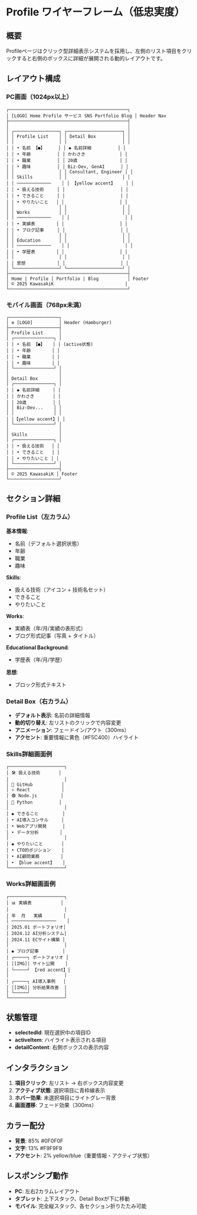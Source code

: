 # Profile ワイヤーフレーム（低忠実度）

## 概要
Profileページはクリック型詳細表示システムを採用し、左側のリスト項目をクリックすると右側のボックスに詳細が展開される動的レイアウトです。

## レイアウト構成

### PC画面（1024px以上）
```
┌─────────────────────────────────────────────┐
│ [LOGO] Home Profile サービス SNS Portfolio Blog │ Header Nav
├─────────────────────────────────────────────┤
│                                             │
│ ┌─────────────────┐ ┌─────────────────────┐ │
│ │ Profile List    │ │ Detail Box          │ │
│ │                 │ │                     │ │
│ │ • 名前 【●】     │ │ ◆ 名前詳細          │ │
│ │ • 年齢          │ │ かわさき             │ │
│ │ • 職業          │ │ 20歳                │ │
│ │ • 趣味          │ │ Biz-Dev, GenAI      │ │
│ │                 │ │ Consultant, Engineer │ │
│ │ Skills          │ │                     │ │
│ │ ─────────────    │ │ 【yellow accent】    │ │
│ │ • 扱える技術     │ │                     │ │
│ │ • できること     │ │                     │ │
│ │ • やりたいこと   │ │                     │ │
│ │                 │ │                     │ │
│ │ Works           │ │                     │ │
│ │ ─────────────    │ │                     │ │
│ │ • 実績表        │ │                     │ │
│ │ • ブログ記事     │ │                     │ │
│ │                 │ │                     │ │
│ │ Education       │ │                     │ │
│ │ ─────────────    │ │                     │ │
│ │ • 学歴表        │ │                     │ │
│ │                 │ │                     │ │
│ │ 思想            │ │                     │ │
│ └─────────────────┘ └─────────────────────┘ │
├─────────────────────────────────────────────┤
│ Home | Profile | Portfolio | Blog           │ Footer
│ © 2025 KawasakiK                           │
└─────────────────────────────────────────────┘
```

### モバイル画面（768px未満）
```
┌───────────────────┐
│ ≡ [LOGO]          │ Header (Hamburger)
├───────────────────┤
│ Profile List      │
│ ┌───────────────┐ │
│ │ • 名前 【●】   │ │ (active状態)
│ │ • 年齢        │ │
│ │ • 職業        │ │
│ │ • 趣味        │ │
│ └───────────────┘ │
│                   │
│ Detail Box        │
│ ┌───────────────┐ │
│ │ ◆ 名前詳細     │ │
│ │ かわさき       │ │
│ │ 20歳          │ │
│ │ Biz-Dev...    │ │
│ │               │ │
│ │【yellow accent】│ │
│ └───────────────┘ │
│                   │
│ Skills            │
│ ┌───────────────┐ │
│ │ • 扱える技術   │ │
│ │ • できること   │ │
│ │ • やりたいこと │ │
│ └───────────────┘ │
├───────────────────┤
│ © 2025 KawasakiK │ Footer
└───────────────────┘
```

## セクション詳細

### Profile List（左カラム）
**基本情報**:
- 名前（デフォルト選択状態）
- 年齢  
- 職業
- 趣味

**Skills**:
- 扱える技術（アイコン + 技術名セット）
- できること
- やりたいこと

**Works**:
- 実績表（年/月/実績の表形式）
- ブログ形式記事（写真 + タイトル）

**Educational Background**:
- 学歴表（年/月/学歴）

**思想**:
- ブロック形式テキスト

### Detail Box（右カラム）
- **デフォルト表示**: 名前の詳細情報
- **動的切り替え**: 左リストのクリックで内容変更
- **アニメーション**: フェードイン/アウト（300ms）
- **アクセント**: 重要情報に黄色（#F5C400）ハイライト

### Skills詳細画面例
```
┌─────────────────────┐
│ 🛠️ 扱える技術       │
│                     │
│ 🐙 GitHub           │
│ ⚛️ React            │  
│ 🟢 Node.js         │
│ 🐍 Python          │
│                     │
│ ◆ できること         │
│ • AI導入コンサル     │
│ • Webアプリ開発      │
│ • データ分析        │
│                     │
│ ◆ やりたいこと       │
│ • CTO的ポジション    │
│ • AI顧問業務        │
│ • 【blue accent】   │
└─────────────────────┘
```

### Works詳細画面例
```
┌─────────────────────┐
│ 📊 実績表           │
│                     │
│ 年  月   実績        │
│ ─────────────────    │
│ 2025.01 ポートフォリオ│
│ 2024.12 AI分析システム│
│ 2024.11 ECサイト構築 │
│                     │
│ ◆ ブログ記事         │
│ ┌─────┐ ポートフォリオ │
│ │[IMG]│ サイト公開    │
│ └─────┘ 【red accent】│
│                     │
│ ┌─────┐ AI導入事例   │
│ │[IMG]│ 分析結果改善  │
│ └─────┘             │
└─────────────────────┘
```

## 状態管理
- **selectedId**: 現在選択中の項目ID
- **activeItem**: ハイライト表示される項目
- **detailContent**: 右側ボックスの表示内容

## インタラクション
1. **項目クリック**: 左リスト → 右ボックス内容変更
2. **アクティブ状態**: 選択項目に青枠線表示
3. **ホバー効果**: 未選択項目にライトグレー背景
4. **画面遷移**: フェード効果（300ms）

## カラー配分
- **背景**: 85% #0F0F0F
- **文字**: 13% #F9F9F9  
- **アクセント**: 2% yellow/blue（重要情報・アクティブ状態）

## レスポンシブ動作
- **PC**: 左右2カラムレイアウト
- **タブレット**: 上下スタック、Detail Boxが下に移動
- **モバイル**: 完全縦スタック、各セクション折りたたみ可能 